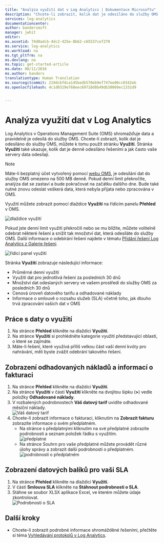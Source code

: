 ```yaml
---
title: "Analýza využití dat v Log Analytics | Dokumentace Microsoftu"
description: "Chcete-li zobrazit, kolik dat je odesíláno do služby OMS, můžete k tomu použít stránku Využití v Log Analytics."
services: log-analytics
documentationcenter: 
author: bandersmsft
manager: jwhit
editor: 
ms.assetid: 74d0adcb-4dc2-425e-8b62-c65537cef270
ms.service: log-analytics
ms.workload: na
ms.tgt_pltfrm: na
ms.devlang: na
ms.topic: get-started-article
ms.date: 08/11/2016
ms.author: banders
translationtype: Human Translation
ms.sourcegitcommit: 219dcbfdca145bedb570eb9ef747ee00cc0342eb
ms.openlocfilehash: 4c1d0319e768eec69718d8b49db30069ec1331d9


---
```

# <a name="analyze-data-usage-in-log-analytics"></a>Analýza využití dat v Log Analytics
Log Analytics v Operations Management Suite (OMS) shromažďuje data a pravidelně je odesílá do služby OMS.  Chcete-li zobrazit, kolik dat je odesíláno do služby OMS, můžete k tomu použít stránku **Využití**. Stránka **Využití** také ukazuje, kolik dat je denně odesíláno řešeními a jak často vaše servery data odesílají.

> [!NOTE]
> Máte-li bezplatný účet vytvořený pomocí [webu OMS](http://www.microsoft.com/oms), je odesílání dat do služby OMS omezeno na 500 MB denně. Pokud denní limit překročíte, analýza dat se zastaví a bude pokračovat na začátku dalšího dne. Bude také nutné znovu odeslat veškerá data, která nebyla přijata nebo zpracována v OMS.
> 
> 

Využití můžete zobrazit pomocí dlaždice **Využití** na řídicím panelu **Přehled** v OMS.

![dlaždice využití](./media/log-analytics-usage/usage-tile.png)

Pokud jste denní limit využití překročili nebo se mu blížíte, můžete volitelně odebrat některé řešení a snížit tak množství dat, která odesíláte do služby OMS. Další informace o odebírání řešení najdete v tématu [Přidání řešení Log Analytics z Galerie řešení](log-analytics-add-solutions.md).

![řídicí panel využití](./media/log-analytics-usage/usage-dashboard.png)

Stránka **Využití** zobrazuje následující informace:

* Průměrné denní využití
* Využití dat pro jednotlivá řešení za posledních 30 dnů
* Množství dat odeslaných servery ve vašem prostředí do služby OMS za posledních 30 dnů
* Cenová úroveň datového tarifu a odhadované náklady
* Informace o smlouvě o rozsahu služeb (SLA) včetně toho, jak dlouho trvá zpracování vašich dat v OMS

## <a name="to-work-with-usage-data"></a>Práce s daty o využití
1. Na stránce **Přehled** klikněte na dlaždici **Využití**.
2. Na stránce **Využití** si prohlédněte kategorie využití představující oblasti, o které se zajímáte.
3. Máte-li řešení, které využívá příliš velkou část vaší denní kvóty pro nahrávání, měli byste zvážit odebrání takového řešení.

## <a name="to-view-your-estimated-cost-and-billing-information"></a>Zobrazení odhadovaných nákladů a informací o fakturaci
1. Na stránce **Přehled** klikněte na dlaždici **Využití**.
2. Na stránce **Využití** v části **Využití** klikněte na dvojitou šipku (**>**) vedle položky **Odhadované náklady**.
3. V rozbalených podrobnostech **Váš datový tarif** uvidíte odhadované měsíční náklady.  
    ![Váš datový tarif](./media/log-analytics-usage/usage-data-plan.png)
4. Chcete-li zobrazit informace o fakturaci, kliknutím na **Zobrazit fakturu** zobrazíte informace o svém předplatném.
   * Na stránce s předplatnými kliknutím na své předplatné zobrazíte podrobnosti a seznam položek řádku s využitím.  
       ![předplatné](./media/log-analytics-usage/usage-sub01.png)
   * Na stránce Souhrn pro vaše předplatné můžete provádět různé úlohy správy a zobrazit další podrobnosti o předplatném.  
       ![podrobnosti o předplatném](./media/log-analytics-usage/usage-sub02.png)

## <a name="to-view-data-batches-for-your-sla"></a>Zobrazení datových balíků pro vaši SLA
1. Na stránce **Přehled** klikněte na dlaždici **Využití**.
2. V části **Smlouva SLA** klikněte na **Stáhnout podrobnosti o SLA**.
3. Stáhne se soubor XLSX aplikace Excel, ve kterém můžete údaje zkontrolovat.  
    ![Podrobnosti o SLA](./media/log-analytics-usage/usage-sla-details.png)

## <a name="next-steps"></a>Další kroky
* Chcete-li zobrazit podrobné informace shromážděné řešeními, přečtěte si téma [Vyhledávání protokolů v Log Analytics](log-analytics-log-searches.md).




<!--HONumber=Nov16_HO2-->



